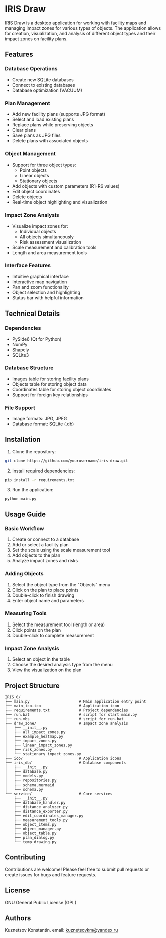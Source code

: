 # IRIS Draw

IRIS Draw is a desktop application for working with facility maps and managing impact zones for various types of objects. The application allows for creation, visualization, and analysis of different object types and their impact zones on facility plans.

## Features

### Database Operations
- Create new SQLite databases
- Connect to existing databases 
- Database optimization (VACUUM)

### Plan Management
- Add new facility plans (supports JPG format)
- Select and load existing plans
- Replace plans while preserving objects
- Clear plans
- Save plans as JPG files
- Delete plans with associated objects

### Object Management
- Support for three object types:
  - Point objects
  - Linear objects
  - Stationary objects
- Add objects with custom parameters (R1-R6 values)
- Edit object coordinates
- Delete objects
- Real-time object highlighting and visualization

### Impact Zone Analysis
- Visualize impact zones for:
  - Individual objects
  - All objects simultaneously
  - Risk assessment visualization
- Scale measurement and calibration tools
- Length and area measurement tools

### Interface Features
- Intuitive graphical interface
- Interactive map navigation
- Pan and zoom functionality
- Object selection and highlighting
- Status bar with helpful information

## Technical Details

### Dependencies
- PySide6 (Qt for Python)
- NumPy
- Shapely
- SQLite3

### Database Structure
- Images table for storing facility plans
- Objects table for storing object data
- Coordinates table for storing object coordinates
- Support for foreign key relationships

### File Support
- Image formats: JPG, JPEG
- Database format: SQLite (.db)

## Installation

1. Clone the repository:
```bash
git clone https://github.com/yourusername/iris-draw.git
```

2. Install required dependencies:
```bash
pip install -r requirements.txt
```

3. Run the application:
```bash
python main.py
```

## Usage Guide

### Basic Workflow
1. Create or connect to a database
2. Add or select a facility plan
3. Set the scale using the scale measurement tool
4. Add objects to the plan
5. Analyze impact zones and risks

### Adding Objects
1. Select the object type from the "Objects" menu
2. Click on the plan to place points
3. Double-click to finish drawing
4. Enter object name and parameters

### Measuring Tools
1. Select the measurement tool (length or area)
2. Click points on the plan
3. Double-click to complete measurement

### Impact Zone Analysis
1. Select an object in the table
2. Choose the desired analysis type from the menu
3. View the visualization on the plan

## Project Structure

```
IRIS_0/
├── main.py                      # Main application entry point
├── main_ico.ico                 # Application icon
├── requirements.txt             # Project dependencies
├── run.bat                      # script for start main.py
├── run.vbs                      # script for run.bat
├── draw_zone/                   # Impact zone analysis
│   ├── __init__.py
│   ├── all_impact_zones.py
│   ├── example_heatmap.py
│   ├── impact_zones.py
│   ├── linear_impact_zones.py
│   ├── risk_zones.py
│   └── stationary_impact_zones.py
├── ico/                         # Application icons
├── iris_db/                     # Database components
│   ├── __init__.py
│   ├── database.py
│   ├── models.py
│   ├── repositories.py
│   ├── schema.mermaid
│   └── schema.py
└── service/                     # Core services
    ├── __init__.py
    ├── database_handler.py
    ├── distance_analyzer.py
    ├── distance_exporter.py
    ├── edit_coordinates_manager.py
    ├── measurement_tools.py
    ├── object_items.py
    ├── object_manager.py
    ├── object_table.py
    ├── plan_dialog.py
    └── temp_drawing.py
```

## Contributing

Contributions are welcome! Please feel free to submit pull requests or create issues for bugs and feature requests.

## License

GNU General Public License (GPL)

## Authors

Kuznetsov Konstantin.
email: kuznetsovkm@yandex.ru

